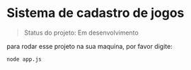 <h1>Sistema de cadastro de jogos</h1>

> Status do projeto: Em desenvolvimento

para rodar esse projeto na sua maquina, por favor digite:

```
node app.js
```

